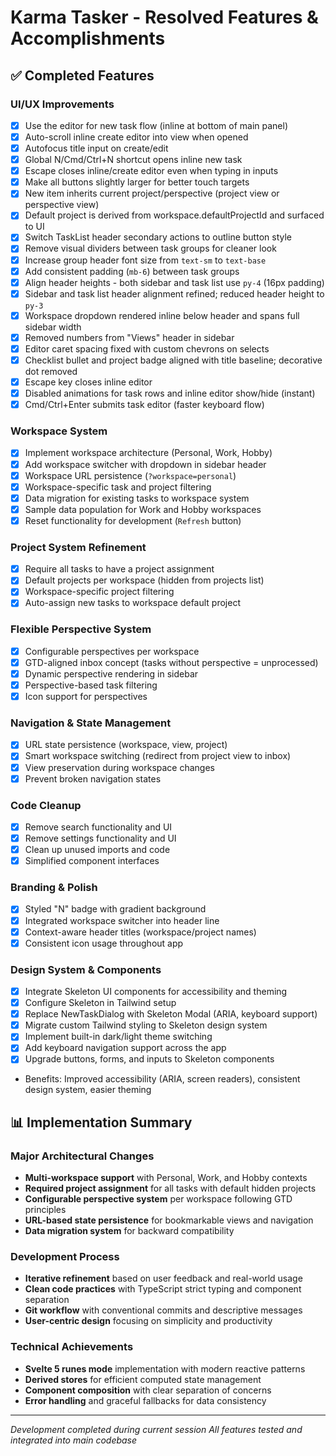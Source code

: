 # Karma Tasker - Resolved Features & Accomplishments

## ✅ Completed Features

### UI/UX Improvements
- [x] Use the editor for new task flow (inline at bottom of main panel)
- [x] Auto-scroll inline create editor into view when opened
- [x] Autofocus title input on create/edit
- [x] Global N/Cmd/Ctrl+N shortcut opens inline new task
- [x] Escape closes inline/create editor even when typing in inputs
- [x] Make all buttons slightly larger for better touch targets
- [x] New item inherits current project/perspective (project view or perspective view)
- [x] Default project is derived from workspace.defaultProjectId and surfaced to UI
- [x] Switch TaskList header secondary actions to outline button style
- [x] Remove visual dividers between task groups for cleaner look
- [x] Increase group header font size from `text-sm` to `text-base`
- [x] Add consistent padding (`mb-6`) between task groups
- [x] Align header heights - both sidebar and task list use `py-4` (16px padding)
 - [x] Sidebar and task list header alignment refined; reduced header height to `py-3`
 - [x] Workspace dropdown rendered inline below header and spans full sidebar width
 - [x] Removed numbers from "Views" header in sidebar
 - [x] Editor caret spacing fixed with custom chevrons on selects
 - [x] Checklist bullet and project badge aligned with title baseline; decorative dot removed
 - [x] Escape key closes inline editor
 - [x] Disabled animations for task rows and inline editor show/hide (instant)
 - [x] Cmd/Ctrl+Enter submits task editor (faster keyboard flow)

### Workspace System
- [x] Implement workspace architecture (Personal, Work, Hobby)
- [x] Add workspace switcher with dropdown in sidebar header
- [x] Workspace URL persistence (`?workspace=personal`)
- [x] Workspace-specific task and project filtering
- [x] Data migration for existing tasks to workspace system
- [x] Sample data population for Work and Hobby workspaces
- [x] Reset functionality for development (`Refresh` button)

### Project System Refinement
- [x] Require all tasks to have a project assignment
- [x] Default projects per workspace (hidden from projects list)
- [x] Workspace-specific project filtering
- [x] Auto-assign new tasks to workspace default project

### Flexible Perspective System
- [x] Configurable perspectives per workspace
- [x] GTD-aligned inbox concept (tasks without perspective = unprocessed)
- [x] Dynamic perspective rendering in sidebar
- [x] Perspective-based task filtering
- [x] Icon support for perspectives

### Navigation & State Management
- [x] URL state persistence (workspace, view, project)
- [x] Smart workspace switching (redirect from project view to inbox)
- [x] View preservation during workspace changes
- [x] Prevent broken navigation states

### Code Cleanup
- [x] Remove search functionality and UI
- [x] Remove settings functionality and UI  
- [x] Clean up unused imports and code
- [x] Simplified component interfaces

### Branding & Polish
- [x] Styled "N" badge with gradient background
- [x] Integrated workspace switcher into header line
- [x] Context-aware header titles (workspace/project names)
- [x] Consistent icon usage throughout app

### Design System & Components
- [x] Integrate Skeleton UI components for accessibility and theming
- [x] Configure Skeleton in Tailwind setup
- [x] Replace NewTaskDialog with Skeleton Modal (ARIA, keyboard support)
- [x] Migrate custom Tailwind styling to Skeleton design system
- [x] Implement built-in dark/light theme switching
- [x] Add keyboard navigation support across the app
- [x] Upgrade buttons, forms, and inputs to Skeleton components
- Benefits: Improved accessibility (ARIA, screen readers), consistent design system, easier theming

## 📊 Implementation Summary

### Major Architectural Changes
- **Multi-workspace support** with Personal, Work, and Hobby contexts
- **Required project assignment** for all tasks with default hidden projects
- **Configurable perspective system** per workspace following GTD principles
- **URL-based state persistence** for bookmarkable views and navigation
- **Data migration system** for backward compatibility

### Development Process
- **Iterative refinement** based on user feedback and real-world usage
- **Clean code practices** with TypeScript strict typing and component separation
- **Git workflow** with conventional commits and descriptive messages
- **User-centric design** focusing on simplicity and productivity

### Technical Achievements
- **Svelte 5 runes mode** implementation with modern reactive patterns
- **Derived stores** for efficient computed state management
- **Component composition** with clear separation of concerns
- **Error handling** and graceful fallbacks for data consistency

---

*Development completed during current session*
*All features tested and integrated into main codebase*
